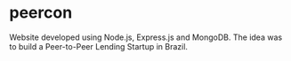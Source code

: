 # peercon
Website developed using Node.js, Express.js and MongoDB. The idea was to build a Peer-to-Peer Lending Startup in Brazil.
